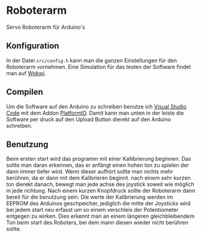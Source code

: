 # Roboterarm
Servo Roboterarm für Arduino's
## Konfiguration
In der Datei `src/config.h` kann man die ganzen Einstellungen für den Roboterarm vornehmen. Eine Simulation für das testen der Software findet man auf [Wokwi](https://wokwi.com/projects/331431268217520724).
## Compilen
Um die Software auf den Arduino zu schreiben benutze ich [Visual Studio Code](https://code.visualstudio.com/) mit dem Addon [PlatformIO](https://platformio.org/install/ide?install=vscode). Damit kann man unten in der leiste die Software per druck auf den Upload Button dierekt auf den Arduino schreiben.
## Benutzung
Beim ersten start wird das programm mit einer Kallibrierung beginnen. Das sollte man daran erkennen, das er anfängt einen hohen ton zu spielen der dann immer tiefer wird. Wenn dieser aufhört sollte man nichts mehr berühren, da er dann mit dem Kalibrieren beginnt. nach einem sehr kurzen ton dierekt danach, bewegt man jede achse des joystick soweit wie möglich in jede richtung. Nach einem kurzen Knopfdruck sollte der Roboterarm dann bereit für die benutzung sein. Die werte der Kalibrierung werden im EEPROM des Arduinos geschpeicher, jediglich die mitte der Joysticks wird bei jedem start neu erfasst um so einem verschleis der Potentiometer entgegen zu wirken. Dies erkennt man an einem längeren gleichbleibendem Ton beim start des Roboters, bei dem mann diesen wieder nicht berühren sollte.
